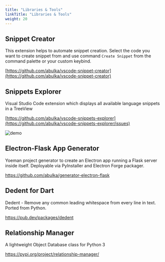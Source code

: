 ```yaml
---
title: "Libraries & Tools"
linkTitle: "Libraries & Tools"
weight: 20
---
```


## Snippet Creator

This extension helps to automate snippet creation. Select the code you want to create snippet from and use command `Create Snippet` from the command palette or your custom keybind.

[https://github.com/abulka/vscode-snippet-creator](https://github.com/abulka/vscode-snippet-creator)

## Snippets Explorer

Visual Studio Code extension which displays all available language snippets in a TreeView

[https://github.com/abulka/vscode-snippets-explorer](https://github.com/abulka/vscode-snippets-explorer/issues)

![demo](https://raw.githubusercontent.com/abulka/vscode-snippets-explorer/master/images/videos/demo1.gif)

## Electron-Flask App Generator

Yoeman project generator to create an Electron app running a Flask server inside itself. Deployable via PyInstaller and Electron Forge packager.

https://github.com/abulka/generator-electron-flask

## Dedent for Dart

Dedent - Remove any common leading whitespace from every line in text. Ported from Python.

https://pub.dev/packages/dedent

## Relationship Manager

 A lightweight Object Database class for Python 3

https://pypi.org/project/relationship-manager/
